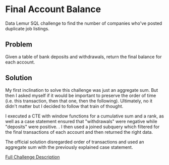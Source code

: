 # Final Account Balance

Data Lemur SQL challenge to find the number of companies who've posted duplicate job listings.

## Problem

Given a table of bank deposits and withdrawals, return the final balance for each account.

## Solution

My first inclination to solve this challenge was just an aggregate sum. But then I asked myself if it would be important to preserve the order of time (i.e. this transaction, then that one, then the following). Ultimately, no it didn't matter but I decided to follow that train of thought. 

I executed a CTE with window functions for a cumulative sum and a rank, as well as a case statement ensured that "withdrawals" were negative while "deposits" were positive. . I then used a joined subquery which filtered for the final transactions of each account and then returned the right data.

The official solution disregarded order of transactions and used an aggregate sum with the previously explained case statement.

[Full Challenge Description](https://datalemur.com/questions/final-account-balance)